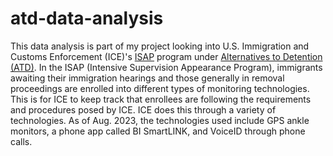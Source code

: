 # atd-data-analysis
This data analysis is part of my project looking into U.S. Immigration and Customs Enforcement (ICE)'s [ISAP](https://www.dhs.gov/sites/default/files/2022-06/ICE%20-%20Intensive%20Supervision%20Appearance%20Program%2C%20FYs%202017%20-%202020.pdf) program under [Alternatives to Detention (ATD)](https://www.ice.gov/features/atd).
In the ISAP (Intensive Supervision Appearance Program), immigrants awaiting their immigration hearings and those generally in removal proceedings are enrolled into different types of monitoring technologies. This is for ICE to keep track that enrollees are following the requirements and procedures posed by ICE.
ICE does this through a variety of technologies. As of Aug. 2023, the technologies used include GPS ankle monitors, a phone app called BI SmartLINK, and VoiceID through phone calls. 
